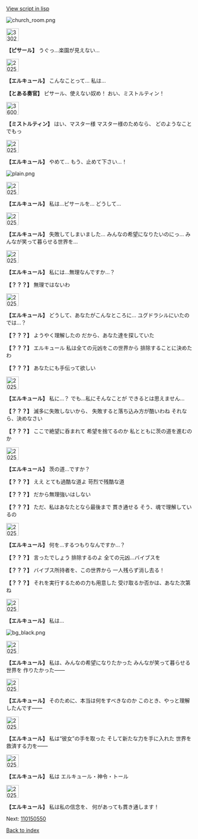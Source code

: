 [View script in lisp](../scripts/110150543.txt)

![church_room.png](../images/backgrounds/church_room.png)

<img src="../images/units/3302011.png" alt="3302011.png" height="34"/>

**【ピサール】**
うぐっ…楽園が見えない…

<img src="../images/units/202511.png" alt="202511.png" height="34"/>

**【エルキュール】**
こんなことって…
私は…

**【とある奏官】**
ピサール、使えない奴め！
おい、ミストルティン！

<img src="../images/units/3600611.png" alt="3600611.png" height="34"/>

**【ミストルティン】**
はい、マスター様
マスター様のためなら、
どのようなことでもっ

<img src="../images/units/202511.png" alt="202511.png" height="34"/>

**【エルキュール】**
やめて…
もう、止めて下さい…！

![plain.png](../images/backgrounds/plain.png)

<img src="../images/units/202511.png" alt="202511.png" height="34"/>

**【エルキュール】**
私は…ピサールを…
どうして…

<img src="../images/units/202511.png" alt="202511.png" height="34"/>

**【エルキュール】**
失敗してしまいました…
みんなの希望になりたいのにっ…
みんなが笑って暮らせる世界を…

<img src="../images/units/202511.png" alt="202511.png" height="34"/>

**【エルキュール】**
私には…無理なんですか…？

**【？？？】**
無理ではないわ

<img src="../images/units/202511.png" alt="202511.png" height="34"/>

**【エルキュール】**
どうして、あなたがこんなところに…
ユグドラシルにいたのでは…？

**【？？？】**
ようやく理解したの
だから、あなた達を探していた

**【？？？】**
エルキュール
私は全ての元凶をこの世界から
排除することに決めたわ

**【？？？】**
あなたにも手伝って欲しい

<img src="../images/units/202511.png" alt="202511.png" height="34"/>

**【エルキュール】**
私に…？
でも…私にそんなことが
できるとは思えません…

**【？？？】**
滅多に失敗しないから、
失敗すると落ち込み方が酷いわね
それなら、決めなさい

**【？？？】**
ここで絶望に呑まれて
希望を捨てるのか
私とともに茨の道を進むのか

<img src="../images/units/202511.png" alt="202511.png" height="34"/>

**【エルキュール】**
茨の道…ですか？

**【？？？】**
ええ
とても過酷な道よ
苛烈で残酷な道

**【？？？】**
だから無理強いはしない

**【？？？】**
ただ、私はあなたとなら最後まで
貫き通せる
そう、魂で理解しているの

<img src="../images/units/202511.png" alt="202511.png" height="34"/>

**【エルキュール】**
何を…するつもりなんですか…？

**【？？？】**
言ったでしょう
排除するのよ
全ての元凶…バイブスを

**【？？？】**
バイブス所持者を、この世界から
一人残らず消し去る！

**【？？？】**
それを実行するための力も用意した
受け取るか否かは、あなた次第ね

<img src="../images/units/202511.png" alt="202511.png" height="34"/>

**【エルキュール】**
私は…

![bg_black.png](../images/backgrounds/bg_black.png)

<img src="../images/units/202511.png" alt="202511.png" height="34"/>

**【エルキュール】**
私は、みんなの希望になりたかった
みんなが笑って暮らせる世界を
作りたかった――

<img src="../images/units/202511.png" alt="202511.png" height="34"/>

**【エルキュール】**
そのために、本当は何をすべきなのか
このとき、やっと理解したんです――

<img src="../images/units/202511.png" alt="202511.png" height="34"/>

**【エルキュール】**
私は“彼女”の手を取った
そして新たな力を手に入れた
世界を救済する力を――

<img src="../images/units/202511.png" alt="202511.png" height="34"/>

**【エルキュール】**
私は
エルキュール・神令・トール

<img src="../images/units/202511.png" alt="202511.png" height="34"/>

**【エルキュール】**
私は私の信念を、
何があっても貫き通します！

Next: [110150550](110150550.md)

[Back to index](index.md)
